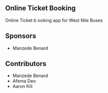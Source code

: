 
## Online Ticket Booking

Online Ticket b ooking app for West Nile Buses

## Sponsors

- Manzede Benard

## Contributors

- Manzede Benard
- Afema Deo
- Aaron Kili
